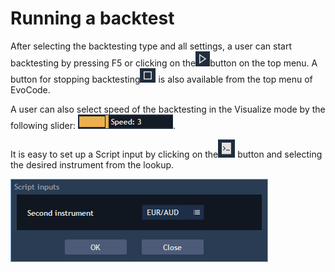 # Running a backtest

After selecting the backtesting type and all settings, a user can start backtesting by pressing F5 or clicking on the![](../../.gitbook/assets/1%20%2877%29.png)button on the top menu. A button for stopping backtesting![](../../.gitbook/assets/2%20%2862%29.png)
is also available from the top menu of EvoCode.

A user can also select speed of the backtesting in the Visualize mode by the following slider: ![](../../.gitbook/assets/3%20%2827%29.png).

It is easy to set up a Script input by clicking on the![](../../.gitbook/assets/4%20%2811%29.png)
button and selecting the desired instrument from the lookup.

![](../../.gitbook/assets/5%20%2831%29.png)

 

